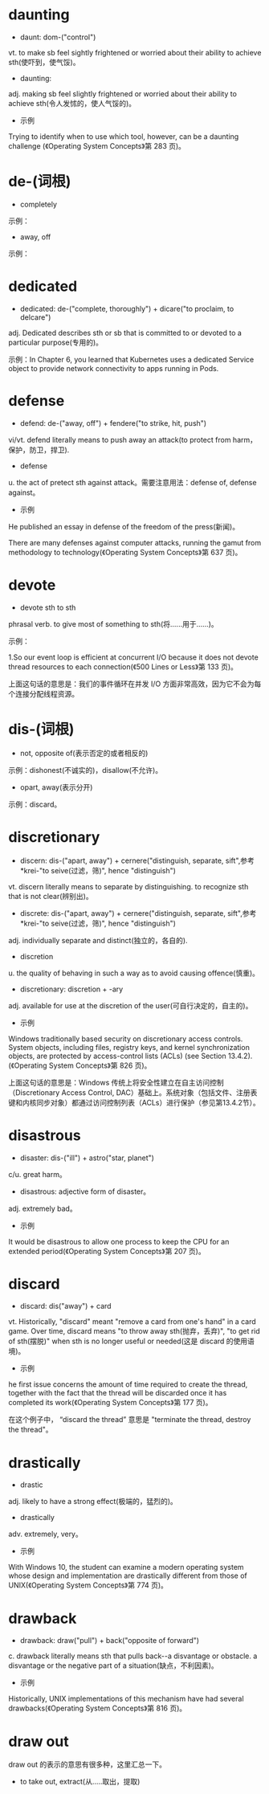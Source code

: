 # daunting

- daunt: dom-("control")

vt. to make sb feel sightly frightened or worried about their ability to achieve sth(使吓到，使气馁)。

- daunting: 

adj. making sb feel slightly frightened or worried about their ability  to achieve sth(令人发怵的，使人气馁的)。

- 示例

Trying to identify when to use which tool, however, can be a daunting challenge (《Operating System Concepts》第 283 页)。

# de-(词根)

- completely

示例：

- away, off

示例：

# dedicated

- dedicated: de-("complete, thoroughly") + dicare("to proclaim, to delcare")

adj. Dedicated describes sth or sb that is committed to or devoted to a particular purpose(专用的)。

示例：In Chapter 6, you learned that Kubernetes uses a dedicated Service object to provide network connectivity to apps running in Pods.

# defense

- defend: de-("away, off") + fendere("to strike, hit, push")

vi/vt. defend literally means to push away an attack(to protect from harm，保护，防卫，捍卫).

- defense

u. the act of pretect sth against attack。需要注意用法：defense of, defense against。

- 示例

He published an essay in defense of the freedom of the press(新闻)。

There are many defenses against computer attacks, running the gamut from methodology to technology(《Operating System Concepts》第 637 页)。

# devote

- devote sth to sth

phrasal verb. to give most of something to sth(将......用于......)。

示例：

1.So our event loop is efficient at concurrent I/O because it does not devote thread resources to each connection(《500 Lines or Less》第 133 页)。

上面这句话的意思是：我们的事件循环在并发 I/O 方面非常高效，因为它不会为每个连接分配线程资源。

# dis-(词根)

-  not, opposite of(表示否定的或者相反的)

示例：dishonest(不诚实的)，disallow(不允许)。

- opart, away(表示分开)

示例：discard。

# discretionary

- discern: dis-("apart, away") + cernere("distinguish, separate, sift",参考 *krei-"to seive(过滤，筛)", hence "distinguish")

vt. discern literally means to separate by distinguishing. to recognize sth that is not clear(辨别出)。

- discrete: dis-("apart, away") + cernere("distinguish, separate, sift",参考 *krei-"to seive(过滤，筛)", hence "distinguish")

adj. individually separate and distinct(独立的，各自的).

- discretion

u. the quality of behaving in such a way as to avoid causing offence(慎重)。

- discretionary: discretion + -ary

adj. available for use at the discretion of the user(可自行决定的，自主的)。

- 示例

Windows traditionally based security on discretionary access controls. System objects, including files, registry keys, and kernel synchronization objects, are protected by access-control lists (ACLs) (see Section 13.4.2).(《Operating System Concepts》第 826 页)。

上面这句话的意思是：Windows 传统上将安全性建立在自主访问控制（Discretionary Access Control, DAC）基础上。系统对象（包括文件、注册表键和内核同步对象）都通过访问控制列表（ACLs）进行保护（参见第13.4.2节）。

# disastrous

- disaster: dis-("ill") + astro("star, planet")

c/u. great harm。

- disastrous: adjective form of disaster。

adj. extremely bad。

- 示例

It would be disastrous to allow one process to keep the CPU for an extended period(《Operating System Concepts》第 207 页)。

# discard

-  discard: dis("away") + card

vt. Historically, "discard" meant "remove a card from one's hand" in a card game. Over time, discard means "to throw away sth(抛弃，丢弃)", "to get rid of sth(摆脱)" when sth is no longer useful or needed(这是 discard 的使用语境)。

- 示例

he first issue concerns the amount of time required to create the thread, together with the fact that the thread will be discarded once it has completed its work(《Operating System Concepts》第 177 页)。

在这个例子中， “discard the thread” 意思是 "terminate the thread, destroy the thread"。

# drastically

- drastic

adj. likely to have a strong effect(极端的，猛烈的)。

- drastically

adv. extremely, very。

- 示例

With Windows 10, the student can examine a modern operating system whose design and implementation are drastically different from those of UNIX(《Operating System Concepts》第 774 页)。

# drawback

- drawback: draw("pull") + back("opposite of forward")

c. drawback literally means sth that pulls back--a disvantage or obstacle. a disvantage or the negative part of a situation(缺点，不利因素)。

- 示例

Historically, UNIX implementations of this mechanism have had several drawbacks(《Operating System Concepts》第 816 页)。

# draw out

draw out 的表示的意思有很多种，这里汇总一下。

- to take out, extract(从.....取出，提取)